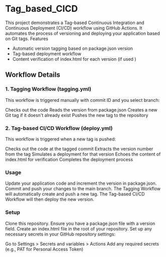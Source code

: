 # Tag_based_CICD

This project demonstrates a Tag-based Continuous Integration and Continuous Deployment (CI/CD) workflow using GitHub Actions. It automates the process of versioning and deploying your application based on Git tags.
Features

- Automatic version tagging based on package.json version
- Tag-based deployment workflow
- Content verification of index.html for each version (if used )

## Workflow Details


### 1. Tagging Workflow (tagging.yml)

This workflow is triggered manually with commit ID and you select branch:

Checks out the code
Reads the version from package.json
Creates a new Git tag if it doesn't already exist
Pushes the new tag to the repository

### 2. Tag-based CI/CD Workflow (deploy.yml)

This workflow is triggered when a new tag is pushed:

Checks out the code at the tagged commit
Extracts the version number from the tag
Simulates a deployment for that version
Echoes the content of index.html for verification
Completes the deployment process

### Usage

Update your application code and increment the version in package.json.
Commit and push your changes to the main branch.
The Tagging Workflow will automatically create and push a new tag.
The Tag-based CI/CD Workflow will then deploy the new version.

### Setup

Clone this repository.
Ensure you have a package.json file with a version field.
Create an index.html file in the root of your repository.
Set up any necessary secrets in your GitHub repository settings:

Go to Settings > Secrets and variables > Actions
Add any required secrets (e.g., PAT for Personal Access Token)
